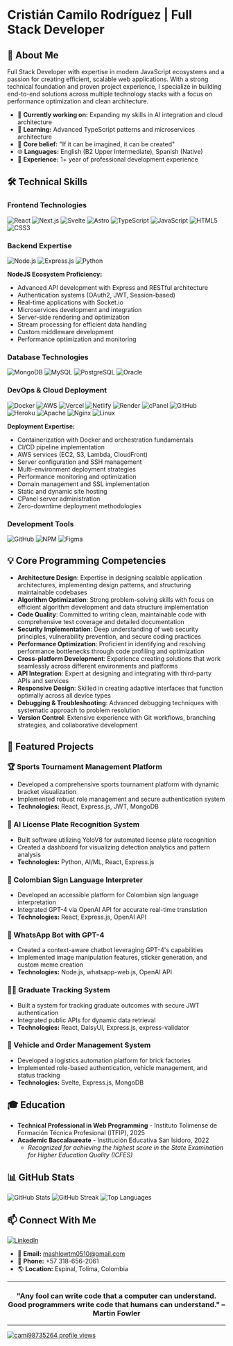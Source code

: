 # Cristián Camilo Rodríguez | Full Stack Developer

## 👋 About Me
Full Stack Developer with expertise in modern JavaScript ecosystems and a passion for creating efficient, scalable web applications. With a strong technical foundation and proven project experience, I specialize in building end-to-end solutions across multiple technology stacks with a focus on performance optimization and clean architecture.

- 🔭 **Currently working on:** Expanding my skills in AI integration and cloud architecture
- 🌱 **Learning:** Advanced TypeScript patterns and microservices architecture
- 🌟 **Core belief:** "If it can be imagined, it can be created"
- 🌐 **Languages:** English (B2 Upper Intermediate), Spanish (Native)
- 💼 **Experience:** 1+ year of professional development experience

## 🛠️ Technical Skills

### Frontend Technologies
![React](https://img.shields.io/badge/react-%2320232a.svg?style=for-the-badge&logo=react&logoColor=%2361DAFB)
![Next.js](https://img.shields.io/badge/Next-black?style=for-the-badge&logo=next.js&logoColor=white)
![Svelte](https://img.shields.io/badge/svelte-%23f1413d.svg?style=for-the-badge&logo=svelte&logoColor=white)
![Astro](https://img.shields.io/badge/astro-%232C2052.svg?style=for-the-badge&logo=astro&logoColor=white)
![TypeScript](https://img.shields.io/badge/typescript-%23007ACC.svg?style=for-the-badge&logo=typescript&logoColor=white)
![JavaScript](https://img.shields.io/badge/javascript-%23323330.svg?style=for-the-badge&logo=javascript&logoColor=%23F7DF1E)
![HTML5](https://img.shields.io/badge/html5-%23E34F26.svg?style=for-the-badge&logo=html5&logoColor=white)
![CSS3](https://img.shields.io/badge/css3-%231572B6.svg?style=for-the-badge&logo=css3&logoColor=white)

### Backend Expertise
![Node.js](https://img.shields.io/badge/node.js-6DA55F?style=for-the-badge&logo=node.js&logoColor=white)
![Express.js](https://img.shields.io/badge/express.js-%23404d59.svg?style=for-the-badge&logo=express&logoColor=%2361DAFB)
![Python](https://img.shields.io/badge/python-3670A0?style=for-the-badge&logo=python&logoColor=ffdd54)

**NodeJS Ecosystem Proficiency:**
- Advanced API development with Express and RESTful architecture
- Authentication systems (OAuth2, JWT, Session-based)
- Real-time applications with Socket.io
- Microservices development and integration
- Server-side rendering and optimization
- Stream processing for efficient data handling
- Custom middleware development
- Performance optimization and monitoring

### Database Technologies
![MongoDB](https://img.shields.io/badge/MongoDB-%234ea94b.svg?style=for-the-badge&logo=mongodb&logoColor=white)
![MySQL](https://img.shields.io/badge/mysql-%2300f.svg?style=for-the-badge&logo=mysql&logoColor=white)
![PostgreSQL](https://img.shields.io/badge/postgresql-%23316192.svg?style=for-the-badge&logo=postgresql&logoColor=white)
![Oracle](https://img.shields.io/badge/Oracle-F80000?style=for-the-badge&logo=oracle&logoColor=white)

### DevOps & Cloud Deployment
![Docker](https://img.shields.io/badge/docker-%230db7ed.svg?style=for-the-badge&logo=docker&logoColor=white)
![AWS](https://img.shields.io/badge/AWS-%23FF9900.svg?style=for-the-badge&logo=amazon-aws&logoColor=white)
![Vercel](https://img.shields.io/badge/vercel-%23000000.svg?style=for-the-badge&logo=vercel&logoColor=white)
![Netlify](https://img.shields.io/badge/netlify-%23000000.svg?style=for-the-badge&logo=netlify&logoColor=#00C7B7)
![Render](https://img.shields.io/badge/Render-%46E3B7.svg?style=for-the-badge&logo=render&logoColor=white)
![cPanel](https://img.shields.io/badge/cPanel-FF6C2C?style=for-the-badge&logo=cpanel&logoColor=white)
![GitHub](https://img.shields.io/badge/github-%23121011.svg?style=for-the-badge&logo=github&logoColor=white)
![Heroku](https://img.shields.io/badge/heroku-%23430098.svg?style=for-the-badge&logo=heroku&logoColor=white)
![Apache](https://img.shields.io/badge/apache-%23D42029.svg?style=for-the-badge&logo=apache&logoColor=white)
![Nginx](https://img.shields.io/badge/nginx-%23009639.svg?style=for-the-badge&logo=nginx&logoColor=white)
![Linux](https://img.shields.io/badge/Linux-FCC624?style=for-the-badge&logo=linux&logoColor=black)

**Deployment Expertise:**
- Containerization with Docker and orchestration fundamentals
- CI/CD pipeline implementation
- AWS services (EC2, S3, Lambda, CloudFront)
- Server configuration and SSH management
- Multi-environment deployment strategies
- Performance monitoring and optimization
- Domain management and SSL implementation
- Static and dynamic site hosting
- CPanel server administration
- Zero-downtime deployment methodologies

### Development Tools
![GitHub](https://img.shields.io/badge/github-%23121011.svg?style=for-the-badge&logo=github&logoColor=white)
![NPM](https://img.shields.io/badge/NPM-%23000000.svg?style=for-the-badge&logo=npm&logoColor=white)
![Figma](https://img.shields.io/badge/figma-%23F24E1E.svg?style=for-the-badge&logo=figma&logoColor=white)

## 💡 Core Programming Competencies

- **Architecture Design**: Expertise in designing scalable application architectures, implementing design patterns, and structuring maintainable codebases
- **Algorithm Optimization**: Strong problem-solving skills with focus on efficient algorithm development and data structure implementation
- **Code Quality**: Committed to writing clean, maintainable code with comprehensive test coverage and detailed documentation
- **Security Implementation**: Deep understanding of web security principles, vulnerability prevention, and secure coding practices
- **Performance Optimization**: Proficient in identifying and resolving performance bottlenecks through code profiling and optimization
- **Cross-platform Development**: Experience creating solutions that work seamlessly across different environments and platforms
- **API Integration**: Expert at designing and integrating with third-party APIs and services
- **Responsive Design**: Skilled in creating adaptive interfaces that function optimally across all device types
- **Debugging & Troubleshooting**: Advanced debugging techniques with systematic approach to problem resolution
- **Version Control**: Extensive experience with Git workflows, branching strategies, and collaborative development

## 💼 Featured Projects

### 🏆 Sports Tournament Management Platform
- Developed a comprehensive sports tournament platform with dynamic bracket visualization
- Implemented robust role management and secure authentication system
- **Technologies:** React, Express.js, JWT, MongoDB

### 🚀 AI License Plate Recognition System
- Built software utilizing YoloV8 for automated license plate recognition
- Created a dashboard for visualizing detection analytics and pattern analysis
- **Technologies:** Python, AI/ML, React, Express.js

### 👐 Colombian Sign Language Interpreter
- Developed an accessible platform for Colombian sign language interpretation
- Integrated GPT-4 via OpenAI API for accurate real-time translation
- **Technologies:** React, Express.js, OpenAI API

### 🤖 WhatsApp Bot with GPT-4
- Created a context-aware chatbot leveraging GPT-4's capabilities
- Implemented image manipulation features, sticker generation, and custom meme creation
- **Technologies:** Node.js, whatsapp-web.js, OpenAI API

### 👨‍🎓 Graduate Tracking System
- Built a system for tracking graduate outcomes with secure JWT authentication
- Integrated public APIs for dynamic data retrieval
- **Technologies:** React, DaisyUI, Express.js, express-validator

### 🚚 Vehicle and Order Management System
- Developed a logistics automation platform for brick factories
- Implemented role-based authentication, vehicle management, and status tracking
- **Technologies:** Svelte, Express.js, MongoDB

## 🎓 Education
- **Technical Professional in Web Programming** - Instituto Tolimense de Formación Técnica Profesional (ITFIP), 2025
- **Academic Baccalaureate** - Institución Educativa San Isidoro, 2022
  - *Recognized for achieving the highest score in the State Examination for Higher Education Quality (ICFES)*

## 📊 GitHub Stats
![GitHub Stats](https://github-readme-stats.vercel.app/api?username=cami98735264&theme=dracula&hide_border=false&include_all_commits=true&count_private=true)
![GitHub Streak](https://github-readme-streak-stats.herokuapp.com/?user=cami98735264&theme=dracula&hide_border=false)
![Top Languages](https://github-readme-stats.vercel.app/api/top-langs/?username=cami98735264&theme=dracula&hide_border=false&include_all_commits=true&count_private=true&layout=compact)

## 📫 Connect With Me
[![LinkedIn](https://img.shields.io/badge/LinkedIn-%230077B5.svg?logo=linkedin&logoColor=white)](https://linkedin.com/in/cristián-camilo-rodríguez-montealegre-8a8697272)
- 📧 **Email:** mashlowtm0510@gmail.com
- 📱 **Phone:** +57 318-656-2061
- 🌎 **Location:** Espinal, Tolima, Colombia

---

<div align="center">
  
### "Any fool can write code that a computer can understand. Good programmers write code that humans can understand." – Martin Fowler

</div>

---
[![cami98735264 profile views](https://u8views.com/api/v1/github/profiles/65141870/views/day-week-month-total-count.svg)](https://u8views.com/github/cami98735264)
